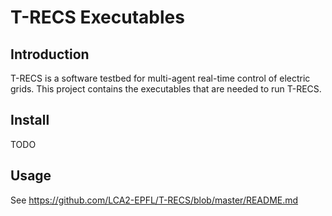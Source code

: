 # T-RECS Executables

## Introduction

T-RECS is a software testbed for multi-agent real-time control of
electric grids. This project contains the executables that are needed
to run T-RECS.

## Install

TODO

## Usage

See https://github.com/LCA2-EPFL/T-RECS/blob/master/README.md
